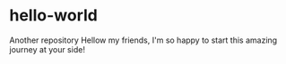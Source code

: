 # hello-world
Another repository
Hellow my friends, I'm so happy to start this amazing journey at your side!
